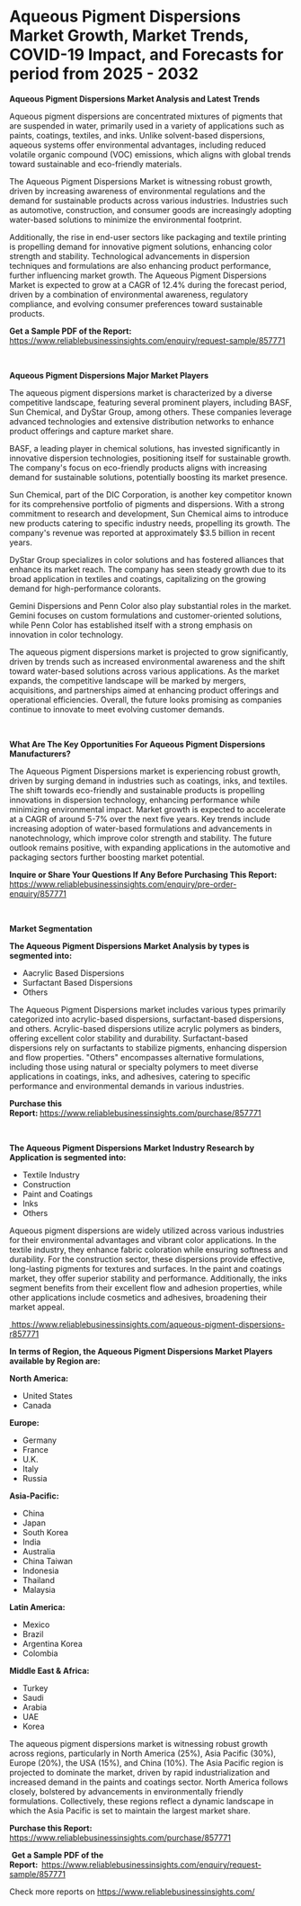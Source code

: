 <p><h1>Aqueous Pigment Dispersions Market Growth, Market Trends, COVID-19 Impact, and Forecasts for period from 2025 - 2032</h1></p><p><strong>Aqueous Pigment Dispersions Market Analysis and Latest Trends</strong></p>
<p><p>Aqueous pigment dispersions are concentrated mixtures of pigments that are suspended in water, primarily used in a variety of applications such as paints, coatings, textiles, and inks. Unlike solvent-based dispersions, aqueous systems offer environmental advantages, including reduced volatile organic compound (VOC) emissions, which aligns with global trends toward sustainable and eco-friendly materials.</p><p>The Aqueous Pigment Dispersions Market is witnessing robust growth, driven by increasing awareness of environmental regulations and the demand for sustainable products across various industries. Industries such as automotive, construction, and consumer goods are increasingly adopting water-based solutions to minimize the environmental footprint. </p><p>Additionally, the rise in end-user sectors like packaging and textile printing is propelling demand for innovative pigment solutions, enhancing color strength and stability. Technological advancements in dispersion techniques and formulations are also enhancing product performance, further influencing market growth. The Aqueous Pigment Dispersions Market is expected to grow at a CAGR of 12.4% during the forecast period, driven by a combination of environmental awareness, regulatory compliance, and evolving consumer preferences toward sustainable products.</p></p>
<p><strong>Get a Sample PDF of the Report:&nbsp;</strong> <a href="https://www.reliablebusinessinsights.com/enquiry/request-sample/857771?utm_campaign=3582&utm_medium=2&utm_source=Github&utm_content=ia&utm_term=31032025&utm_id=aqueous-pigment-dispersions">https://www.reliablebusinessinsights.com/enquiry/request-sample/857771</a></p>
<p>&nbsp;</p>
<p><strong>Aqueous Pigment Dispersions Major Market Players</strong></p>
<p><p>The aqueous pigment dispersions market is characterized by a diverse competitive landscape, featuring several prominent players, including BASF, Sun Chemical, and DyStar Group, among others. These companies leverage advanced technologies and extensive distribution networks to enhance product offerings and capture market share.</p><p>BASF, a leading player in chemical solutions, has invested significantly in innovative dispersion technologies, positioning itself for sustainable growth. The company's focus on eco-friendly products aligns with increasing demand for sustainable solutions, potentially boosting its market presence.</p><p>Sun Chemical, part of the DIC Corporation, is another key competitor known for its comprehensive portfolio of pigments and dispersions. With a strong commitment to research and development, Sun Chemical aims to introduce new products catering to specific industry needs, propelling its growth. The company's revenue was reported at approximately $3.5 billion in recent years.</p><p>DyStar Group specializes in color solutions and has fostered alliances that enhance its market reach. The company has seen steady growth due to its broad application in textiles and coatings, capitalizing on the growing demand for high-performance colorants.</p><p>Gemini Dispersions and Penn Color also play substantial roles in the market. Gemini focuses on custom formulations and customer-oriented solutions, while Penn Color has established itself with a strong emphasis on innovation in color technology.</p><p>The aqueous pigment dispersions market is projected to grow significantly, driven by trends such as increased environmental awareness and the shift toward water-based solutions across various applications. As the market expands, the competitive landscape will be marked by mergers, acquisitions, and partnerships aimed at enhancing product offerings and operational efficiencies. Overall, the future looks promising as companies continue to innovate to meet evolving customer demands.</p></p>
<p>&nbsp;</p>
<p><strong>What Are The Key Opportunities For Aqueous Pigment Dispersions Manufacturers?</strong></p>
<p><p>The Aqueous Pigment Dispersions market is experiencing robust growth, driven by surging demand in industries such as coatings, inks, and textiles. The shift towards eco-friendly and sustainable products is propelling innovations in dispersion technology, enhancing performance while minimizing environmental impact. Market growth is expected to accelerate at a CAGR of around 5-7% over the next five years. Key trends include increasing adoption of water-based formulations and advancements in nanotechnology, which improve color strength and stability. The future outlook remains positive, with expanding applications in the automotive and packaging sectors further boosting market potential.</p></p>
<p><strong>Inquire or Share Your Questions If Any Before Purchasing This Report:</strong> <a href="https://www.reliablebusinessinsights.com/enquiry/pre-order-enquiry/857771?utm_campaign=3582&utm_medium=2&utm_source=Github&utm_content=ia&utm_term=31032025&utm_id=aqueous-pigment-dispersions">https://www.reliablebusinessinsights.com/enquiry/pre-order-enquiry/857771</a></p>
<p>&nbsp;</p>
<p><strong>Market Segmentation</strong></p>
<p><strong>The Aqueous Pigment Dispersions Market Analysis by types is segmented into:</strong></p>
<p><ul><li>Aacrylic Based Dispersions</li><li>Surfactant Based Dispersions</li><li>Others</li></ul></p>
<p><p>The Aqueous Pigment Dispersions market includes various types primarily categorized into acrylic-based dispersions, surfactant-based dispersions, and others. Acrylic-based dispersions utilize acrylic polymers as binders, offering excellent color stability and durability. Surfactant-based dispersions rely on surfactants to stabilize pigments, enhancing dispersion and flow properties. "Others" encompasses alternative formulations, including those using natural or specialty polymers to meet diverse applications in coatings, inks, and adhesives, catering to specific performance and environmental demands in various industries.</p></p>
<p><strong>Purchase this Report:&nbsp;</strong><a href="https://www.reliablebusinessinsights.com/purchase/857771?utm_campaign=3582&utm_medium=2&utm_source=Github&utm_content=ia&utm_term=31032025&utm_id=aqueous-pigment-dispersions">https://www.reliablebusinessinsights.com/purchase/857771</a></p>
<p>&nbsp;</p>
<p><strong>The Aqueous Pigment Dispersions Market Industry Research by Application is segmented into:</strong></p>
<p><ul><li>Textile Industry</li><li>Construction</li><li>Paint and Coatings</li><li>Inks</li><li>Others</li></ul></p>
<p><p>Aqueous pigment dispersions are widely utilized across various industries for their environmental advantages and vibrant color applications. In the textile industry, they enhance fabric coloration while ensuring softness and durability. For the construction sector, these dispersions provide effective, long-lasting pigments for textures and surfaces. In the paint and coatings market, they offer superior stability and performance. Additionally, the inks segment benefits from their excellent flow and adhesion properties, while other applications include cosmetics and adhesives, broadening their market appeal.</p></p>
<p><a href="https://www.reliablebusinessinsights.com/aqueous-pigment-dispersions-r857771?utm_campaign=3582&utm_medium=2&utm_source=Github&utm_content=ia&utm_term=31032025&utm_id=aqueous-pigment-dispersions">&nbsp;https://www.reliablebusinessinsights.com/aqueous-pigment-dispersions-r857771</a></p>
<p><strong>In terms of Region, the Aqueous Pigment Dispersions Market Players available by Region are:</strong></p>
<p>
    <p> <strong> North America: </strong>
        <ul>
            <li>United States</li>
            <li>Canada</li>
        </ul>
        </p> 
    <p> <strong> Europe: </strong>
        <ul>
            <li>Germany</li>
            <li>France</li>
            <li>U.K.</li>
            <li>Italy</li>
            <li>Russia</li>
        </ul>
        </p> 
    <p> <strong> Asia-Pacific: </strong>
        <ul>
            <li>China</li>
            <li>Japan</li>
            <li>South Korea</li>
            <li>India</li>
            <li>Australia</li>
            <li>China Taiwan</li>
            <li>Indonesia</li>
            <li>Thailand</li>
            <li>Malaysia</li>
        </ul>
        </p> 
    <p> <strong> Latin America: </strong>
        <ul>
            <li>Mexico</li>
            <li>Brazil</li>
            <li>Argentina Korea</li>
            <li>Colombia</li>
        </ul>
        </p> 
    <p> <strong> Middle East & Africa: </strong>
        <ul>
            <li>Turkey</li>
            <li>Saudi</li>
            <li>Arabia</li>
            <li>UAE</li>
            <li>Korea</li>
        </ul>
    </p>
    </p>
<p><p>The aqueous pigment dispersions market is witnessing robust growth across regions, particularly in North America (25%), Asia Pacific (30%), Europe (20%), the USA (15%), and China (10%). The Asia Pacific region is projected to dominate the market, driven by rapid industrialization and increased demand in the paints and coatings sector. North America follows closely, bolstered by advancements in environmentally friendly formulations. Collectively, these regions reflect a dynamic landscape in which the Asia Pacific is set to maintain the largest market share.</p></p>
<p><strong>Purchase this Report: </strong><a href="https://www.reliablebusinessinsights.com/purchase/857771?utm_campaign=3582&utm_medium=2&utm_source=Github&utm_content=ia&utm_term=31032025&utm_id=aqueous-pigment-dispersions">https://www.reliablebusinessinsights.com/purchase/857771</a></p>
<p>&nbsp;<strong>Get a Sample PDF of the Report:&nbsp;&nbsp;</strong><a href="https://www.reliablebusinessinsights.com/enquiry/request-sample/857771?utm_campaign=3582&utm_medium=2&utm_source=Github&utm_content=ia&utm_term=31032025&utm_id=aqueous-pigment-dispersions">https://www.reliablebusinessinsights.com/enquiry/request-sample/857771</a></p>
<p><strong></strong></p>
<p>Check more reports on <a href="https://www.reliablebusinessinsights.com/?utm_campaign=3582&utm_medium=2&utm_source=Github&utm_content=ia&utm_term=31032025&utm_id=aqueous-pigment-dispersions">https://www.reliablebusinessinsights.com/</a></p>